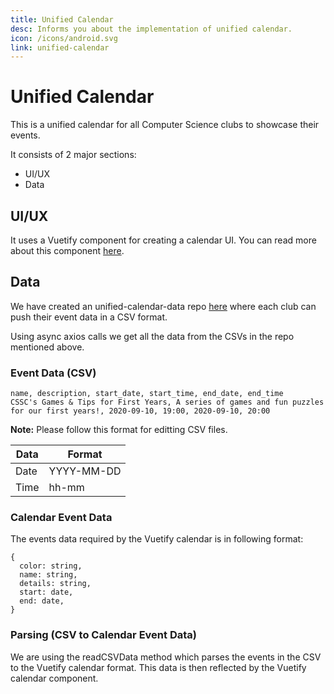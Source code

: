 ```yaml
---
title: Unified Calendar
desc: Informs you about the implementation of unified calendar.
icon: /icons/android.svg
link: unified-calendar
---
```


# Unified Calendar

This is a unified calendar for all Computer Science clubs to showcase their
events.

It consists of 2 major sections:

- UI/UX
- Data

## UI/UX

It uses a Vuetify component for creating a calendar UI. You can read more about
this component [here](https://vuetifyjs.com/en/components/calendars/#calendars).

## Data

We have created an unified-calendar-data repo
[here](https://github.com/utm-cssc/unified-calendar-data) where each club can
push their event data in a CSV format.

Using async axios calls we get all the data from the CSVs in the repo mentioned
above.

### Event Data (CSV)

```
name, description, start_date, start_time, end_date, end_time
CSSC's Games & Tips for First Years, A series of games and fun puzzles for our first years!, 2020-09-10, 19:00, 2020-09-10, 20:00
```

**Note:** Please follow this format for editting CSV files.

| Data | Format     |
| ---- | ---------- |
| Date | YYYY-MM-DD |
| Time | hh-mm      |

### Calendar Event Data

The events data required by the Vuetify calendar is in following format:

```
{
  color: string,
  name: string,
  details: string,
  start: date,
  end: date,
}
```

### Parsing (CSV to Calendar Event Data)

We are using the readCSVData method which parses the events in the CSV to the
Vuetify calendar format. This data is then reflected by the Vuetify calendar
component.

